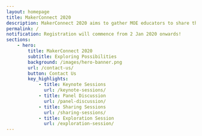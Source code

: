 ```yaml
---
layout: homepage
title: MakerConnect 2020
description: MakerConnect 2020 aims to gather MOE educators to share their insights, practices and experiences in Maker Education.
permalink: /
notification: Registration will commence from 2 Jan 2020 onwards! 
sections:
    - hero:
        title: MakerConnect 2020
        subtitle: Exploring Possibilities
        background: /images/hero-banner.png
        url: /contact-us/
        button: Contact Us
        key_highlights:
            - title: Keynote Sessions
              url: /keynote-sessions/
            - title: Panel Discussion
              url: /panel-discussion/
            - title: Sharing Sessions
              url: /sharing-sessions/
            - title: Exploration Session
              url: /exploration-session/
---
```

